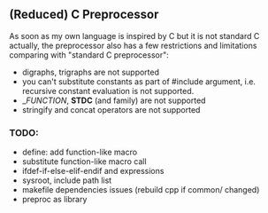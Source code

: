 ## (Reduced) C Preprocessor

As soon as my own language is inspired by C but it is not standard C actually, the preprocessor also has a few restrictions and limitations comparing with "standard C preprocessor":

- digraphs, trigraphs are not supported
- you can't substitute constants as part of #include argument, i.e. recursive constant evaluation is not supported.
- __FUNCTION_, __STDC__ (and family) are not supported
- stringify and concat operators are not supported


### TODO:

- define: add function-like macro
- substitute function-like macro call
- ifdef-if-else-elif-endif and expressions
- sysroot, include path list
- makefile dependencies issues (rebuild cpp if common/ changed)
- preproc as library
